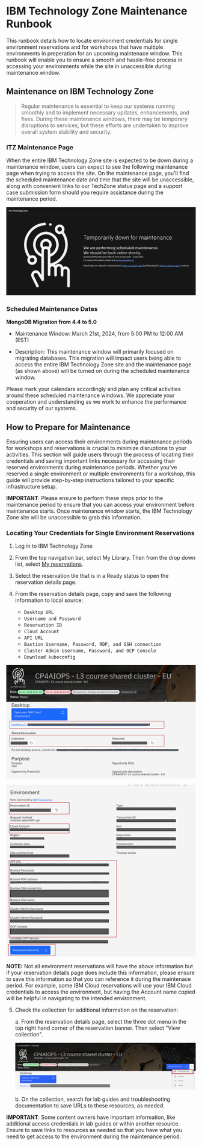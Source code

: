 # IBM Technology Zone Maintenance Runbook

This runbook details how to locate environment credentials for single environment reservations and for workshops that have multiple environments in preperation for an upcoming maintenace window. This runbook will enable you to ensure a smooth and hassle-free process in accessing your environments while the site in unaccessible during maintenance window. 

## Maintenance on IBM Technology Zone

> Regular maintenance is essential to keep our systems running smoothly and to implement necessary updates, enhancements, and fixes. During these maintenance windows, there may be temporary disruptions to services, but these efforts are undertaken to improve overall system stability and security.

### ITZ Maintenance Page

When the entire IBM Technology Zone site is expected to be down during a maintenance window, users can expect to see the following maintenance page when trying to access the site. On the maintenance page, you'll find the scheduled maintenance date and time that the site will be unaccessible, along with convenient links to our TechZone status page and a support case submission form should you require assistance during the maintenance period.

![maintenance page](images/maintenance.png)

### Scheduled Maintenance Dates

**MongoDB Migration from 4.4 to 5.0**

- Maintenance Window: March 21st, 2024, from 5:00 PM to 12:00 AM (EST)

- Description: This maintenance window will primarily focused on migrating databases. This migration will impact users being able to access the entire IBM Technology Zone site and the maintenance page (as shown above) will be turned on during the scheduled maintenance window. 

Please mark your calendars accordingly and plan any critical activities around these scheduled maintenance windows. We appreciate your cooperation and understanding as we work to enhance the performance and security of our systems.

## How to Prepare for Maintenance

Ensuring users can access their environments during maintenance periods for workshops and reservations is crucial to minimize disruptions to your activities. This section will guide users through the process of locating their credentials and saving important links necessary for accessing their reserved environments during maintenance periods. Whether you've reserved a single environment or multiple environments for a workshop, this guide will provide step-by-step instructions tailored to your specific infrastructure setup.

**IMPORTANT**: Please ensure to perform these steps prior to the maintenance period to ensure that you can access your environment before maintenance starts. Once maintenance window starts, the IBM Technology Zone site will be unaccessible to grab this information. 

### Locating Your Credentials for Single Environment Reservations

1. Log in to IBM Technology Zone
2. From the top navigation bar, select My Library. Then from the drop down list, select [My reservations](https://techzone.ibm.com/my/reservations).
3. Select the reservation tile that is in a Ready status to open the reservation details page.
4. From the reservation details page, copy and save the following information to local source:

    - `Desktop URL`
    - `Username and Password`
    - `Reservation ID`
    - `Cloud Account`
    - `API URL`
    - `Bastion Username, Password, RDP, and SSH connection`
    - `Cluster Admin Username, Password, and OCP Console`
    - `Download kubeconfig`

![maintenace creds 1](Images/maintenance-creds1.png)

![maintenace creds 2](Images/maintenance-creds2.png)

**NOTE:** Not all environment reservations will have the above information but if your reservation details page does include this information, please ensure to save this information so that you can reference it during the maintenace period. For example, some IBM Cloud reservations will use your IBM Cloud credentials to access the environment, but having the Account name copied will be helpful in navigating to the intended environment. 

5. Check the collection for additional information on the reservation: 

    a. From the reservation details page, select the three dot menu in the top right hand corner of the reservation banner. Then select "View collection".

    ![maintenace creds 3](Images/maintenace-creds3.png)

    b. On the collection, search for lab guides and troubleshooting documentation to save URLs to these resources, as needed. 

**IMPORTANT**: Some content owners have important information, like additional access credentials in lab guides or within another resource. Ensure to save links to resources as needed so that you have what you need to get access to the environment during the maintenance period. 
